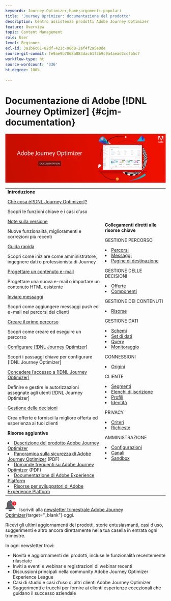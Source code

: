 ```yaml
---
keywords: Journey Optimizer;home;argomenti popolari
title: 'Journey Oprimizer: documentazione del prodotto'
description: Centro assistenza prodotti Adobe Journey Optimizer
feature: Overview
topic: Content Management
role: User
level: Beginner
exl-id: 3a1b6c61-82df-421c-98d8-2af4f2a5e0de
source-git-commit: fe9ae9b7068a883dac61f3b9c9a4aead2ccfb5c7
workflow-type: ht
source-wordcount: '336'
ht-degree: 100%

---
```


# Documentazione di Adobe [!DNL Journey Optimizer] {#cjm-documentation}

![](using/assets/do-not-localize/banner-cjm.jpg)

<table style="table-layout:fixed">
<tr>
  <td>
    <div><strong>Introduzione</strong>
    </div>
    <p>
    <em></em>
    <p>
    <div>
      <a href="using/start/get-started.md">Che cosa è[!DNL Journey Optimizer]?</a>
    </div>
    <p>Scopri le funzioni chiave e i casi d’uso
    <p>
    <div>
      <a href="using/rn/release-notes.md">Note sulla versione</a>
    </div>
    <p>Nuove funzionalità, miglioramenti e correzioni più recenti
   <p>
    <div>
      <a href="using/start/quick-start.md">Guida rapida</a>
    </div>
    <p>
    Scopri come iniziare come amministratore, ingegnere dati o professionista di Journey
    <p>
    <p>
    <div>
      <a href="using/design/design-emails.md">Progettare un contenuto e-mail</a>
    </div>
    <p>
    Progettare una nuova e-mail o importare un contenuto HTML esistente
    <p>
    <div>
      <a href="using/building-journeys/journeys-message.md">Inviare messaggi</a>
    </div>
    <p>Scopri come aggiungere messaggi push ed e-mail nei percorsi dei clienti
    <p>
    <div>
    <a href="using/building-journeys/journeys-uc.md">Creare il primo percorso</a>
    </div>
    <p>Scopri come creare ed eseguire un percorso
    <p>
    <div>
    <a href="using/configuration/get-started-configuration.md">Configurare [!DNL Journey Optimizer]</a>
    </div>
    <p>Scopri i passaggi chiave per configurare [!DNL Journey Optimizer]
    <p>
    <div>
    <a href="using/administration/permissions-overview.md">Concedere l’accesso a [!DNL Journey Optimizer]</a>
    </div>
    <p>Definire e gestire le autorizzazioni assegnate agli utenti [!DNL Journey Optimizer]
    <p>
    <div>
    <a href="using/offers/get-started/starting-offer-decisioning.md">Gestione delle decisioni</a>
    </div>
    <p>Crea offerte e fornisci la migliore offerta ed esperienza ai tuoi clienti
    <p>
    <p>
    <div><strong>Risorse aggiuntive</strong>
    </div>
    <p>
    <p>
    <div>
    <li>
      <a href="https://helpx.adobe.com/it/legal/product-descriptions/adobe-journey-optimizer.html" target="_blank">Descrizione del prodotto Adobe Journey Optimizer</a>
    </li>
    </div>
    <div>
    <li>
      <a href="https://www.adobe.com/content/dam/cc/en/security/pdfs/AJO_SecurityOverview.pdf" target="_blank">Panoramica sulla sicurezza di Adobe Journey Optimizer</a> (PDF)
    </li>
    </div>
    <div>
    <li>
      <a href="https://experienceleague.adobe.com/docs/journey-optimizer/assets/AJO-FAQ.pdf" target="_blank">Domande frequenti su Adobe Journey Optimizer</a> (PDF)
    </li>
    </div>
    <div>
    <li>
      <a href="https://experienceleague.adobe.com/docs/experience-platform/landing/home.html?lang=it" target="_blank">Documentazione di Adobe Experience Platform </a>
    </li>
    </div>
    <div>
      <li>
      <a href="https://www.adobe.com/it/experience-platform/documentation-and-developer-resources.html" target="_blank">Risorse per sviluppatori di Adobe Experience Platform</a>
    </li>
    </div>
  </td>
   <td>
   <div><strong>Collegamenti diretti alle risorse chiave</strong>
    </div>
    <p>
    <em></em>
    <p>
    <p>GESTIONE PERCORSO</p>
    <li>
      <a href="using/building-journeys/journey-gs.md">Percorsi</a>
    </li>
    <li>
      <a href="using/messages/get-started-content.md">Messaggi</a>
    </li>
    <li>
      <a href="using/landing-pages/get-started-lp.md">Pagine di destinazione</a>
    </li>
    <p>
    <p>GESTIONE DELLE DECISIONI</p>
    <li>
      <a href="using/offers/get-started/starting-offer-decisioning.md">Offerte</a>
    </li>
     <li>
      <a href="using/offers/offer-library/key-steps.md">Componenti</a>
    </li>
    <p>
    <p>GESTIONE DEI CONTENUTI</p>
    <li>
      <a href="using/design/assets-essentials.md">Risorse</a>
    </li>
    <p>
    <p>GESTIONE DATI</p>
    <li>
      <a href="using/start/get-started-schemas.md">Schemi</a>
    </li>
     <li>
      <a href="using/start/get-started-datasets.md">Set di dati</a>
    </li>
        <li>
      <a href="using/start/get-started-queries.md">Query</a>
    </li>
     <li>
      <a href="https://experienceleague.adobe.com/docs/experience-platform/ingestion/quality/monitor-data-ingestion.html?lang=it" target="_blank">Monitoraggio</a>
    </li>
    <p>
    <p>CONNESSIONI</p>
    <li>
      <a href="using/start/get-started-sources.md">Origini</a>
    </li>
    <p>
    <p>CLIENTE</p>
    <li>
      <a href="using/segment/about-segments.md">Segmenti</a>
    </li>
    </li>
    <li>
      <a href="using/landing-pages/subscription-list.md">Elenchi di iscrizione</a>
    </li>     
    <li>
      <a href="using/segment/get-started-profiles.md">Profili</a>
    </li>
    <li>
      <a href="using/segment/get-started-identity.md">Identità</a>
    </li>
    <p>
    <p>PRIVACY</p>
    <li>
      <a href="https://experienceleague.adobe.com/docs/experience-platform/privacy/home.html?lang=it" target="_blank">Criteri</a>
    </li>
    <li>
      <a href="https://experienceleague.adobe.com/docs/experience-platform/privacy/ui/user-guide.html?lang=it"target="_blank">Richieste</a>
    </li>
    <p>
    <p>AMMINISTRAZIONE</p>
    <li>
      <a href="using/configuration/about-data-sources-events-actions.md">Configurazioni </a>
    </li>
    <li>
      <a href="using/configuration/get-started-configuration.md">Canali</a>
    </li>
     <li>
      <a href="using/administration/sandboxes.md">Sandbox</a>
    </li>
  </td>
</tr>
</table>


![Newsletter](using/assets/do-not-localize/nl-icon.png) Iscriviti alla [newsletter trimestrale Adobe Journey Optimizer](https://www.adobe.com/subscription/Adobe_Journey_Optimizer_NL.html){target=&quot;_blank&quot;} oggi.

Ricevi gli ultimi aggiornamenti dei prodotti, storie entusiasmanti, casi d’uso, suggerimenti e altro ancora direttamente nella tua casella in entrata ogni trimestre.

In ogni newsletter trovi:
* Novità e aggiornamenti dei prodotti, incluse le funzionalità recentemente rilasciate
* Inviti a eventi e webinar e registrazioni di webinar recenti
* Discussioni principali nella community Adobe Journey Optimizer Experience League
* Casi di studio e casi d’uso di altri clienti Adobe Journey Optimizer
* Suggerimenti e trucchi per fornire ai clienti esperienze eccezionali che guidano il successo aziendale